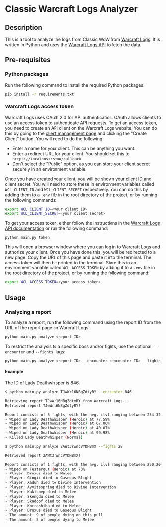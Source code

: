 # Classic Warcraft Logs Analyzer

## Description

This is a tool to analyze the logs from Classic WoW from [Warcraft Logs](https://classic.warcraftlogs.com/).
It is written in Python and uses the [Warcraft Logs API](https://www.warcraftlogs.com/api/docs) to fetch the data.

## Pre-requisites

### Python packages

Run the following command to install the required Python packages:

```bash
pip install -r requirements.txt
```

### Warcraft Logs access token

Warcraft Logs uses OAuth 2.0 for API authentication. OAuth allows clients to use an access token to authenticate API
requests. To get an access token, you need to create an API client on the Warcraft Logs website. You can do this by
going to the [client management page](https://www.warcraftlogs.com/api/clients/) and clicking the "Create Client"
button. You will need to do the following:

- Enter a name for your client. This can be anything you want.
- Enter a redirect URL for your client. You should set this to `https://localhost:5000/callback`.
- Don't select the "Public" option, as you can store your client secret securely in an environment variable.

Once you have created your client, you will be shown your client ID and client secret. You will need to store these in
environment variables called `WCL_CLIENT_ID` and `WCL_CLIENT_SECRET` respectively. You can do this by adding them to a
`.env` file in the root directory of the project, or by running the following commands:

```bash
export WCL_CLIENT_ID=<your client ID>
export WCL_CLIENT_SECRET=<your client secret>
```

To get your access token, either follow the instructions in the [Warcraft Logs API documentation](
https://www.warcraftlogs.com/api/docs#client-credentials-flow) or run the following command:

```bash
python main.py token
```

This will open a browser window where you can log in to Warcraft Logs and authorize your client. Once you have done
this, you will be redirected to a new page. Copy the URL of this page and paste it into the terminal. The access token
will then be printed to the terminal. Store this in an environment variable called `WCL_ACCESS_TOKEN` by adding it to a
`.env` file in the root directory of the project, or by running the following command:

```bash
export WCL_ACCESS_TOKEN=<your access token>
```

## Usage

### Analyzing a report

To analyze a report, run the following command using the report ID from the URL of the report page on Warcraft Logs:

```bash
python main.py analyze <report ID>
```

To restrict the analysis to a specific boss and/or fights, use the optional `--encounter` and `--fights` flags:

```bash
python main.py analyze <report ID> --encounter <encounter ID> --fights <fight IDs>
```

#### Example

The ID of Lady Deathwhisper is 846.

```bash
$ python main.py analyze TJwWr16NBgZdtyRY --encounter 846

Retrieving report TJwWr16NBgZdtyRY from Warcraft Logs...
Retrieved report TJwWr16NBgZdtyRY!

Report consists of 5 fights, with the avg. ilvl ranging between 254.32 and 254.40:
- Wiped on Lady Deathwhisper (Heroic) at 77.59%
- Wiped on Lady Deathwhisper (Heroic) at 67.06%
- Wiped on Lady Deathwhisper (Heroic) at 40.07%
- Wiped on Lady Deathwhisper (Heroic) at 99.98%
- Killed Lady Deathwhisper (Normal)
```


```bash
$ python main.py analyze 2AWt3rwncVYDHBmX --fights 28

Retrieved report 2AWt3rwncVYDHBmX!

Report consists of 1 fights, with the avg. ilvl ranging between 250.20 and 250.20:
- Wiped on Festergut (Heroic) at 73%
- Player: Druxus died to Melee
- Player: Gingii died to Gaseous Blight
- Player: Xaduh died to Divine Intervention
- Player: Ayyitsspring died to Divine Intervention
- Player: Kakisoep died to Melee
- Player: Skengdu died to Melee
- Player: Skadoof died to Melee
- Player: Korrashiba died to Melee
- Player: Druxus died to Gaseous Blight
- The amount: 9 of people dying on this pull
- The amount: 5 of people dying to Melee
```